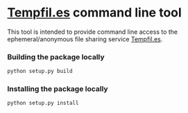 # [Tempfil.es] command line tool

This tool is intended to provide command line access to the ephemeral/anonymous file sharing service [Tempfil.es]. 

### Building the package locally
```python
python setup.py build
```

### Installing the package locally
```python
python setup.py install
```

[Tempfil.es]: <https://tempfil.es>
